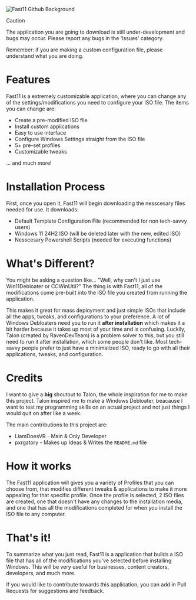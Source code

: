 ![Fast11 Github Background](https://github.com/user-attachments/assets/9a01013a-abc9-4925-b456-1e205f28c0a5)

> [!CAUTION]
> The application you are going to download is still under-development and bugs may occur. Please report any bugs in the 'Issues' category.
>
> Remember: if you are making a custom configuration file, please understand what you are doing.

# Features
Fast11 is a extremely customizable application, where you can change any of the settings/modifications you need to configure your ISO file. The items you can change are:

- Create a pre-modified ISO file
- Install custom applications
- Easy to use interface
- Configure Windows Settings straight from the ISO file
- 5+ pre-set profiles
- Customizable tweaks

... and much more!

# Installation Process
First, once you open it, Fast11 will begin downloading the nesscesary files needed for use. It downloads:
- Default Template Configuration File (recommended for non tech-savvy users)
- Windows 11 24H2 ISO (will be deleted later with the new, edited ISO)
- Nesscesary Powershell Scripts (needed for executing functions)

# What's Different?
You might be asking a question like... "Well, why can't I just use Win11Debloater or CCWinUtil?" The thing is with Fast11, all of the modifications come pre-built into the ISO file you created from running the application.

This makes it great for mass deployment and just simple ISOs that include all the apps, tweaks, and configurations to your preference. A lot of Windows Debloaters need you to run it **after installation** which makes it a bit harder because it takes up most of your time and is confusing. Luckily, Talon (created by RavenDevTeam) is a problem solver to this, but you still need to run it after installation, which some people don't like. Most tech-savvy people prefer to just have a minimalized ISO, ready to go with all their applications, tweaks, and configuration.

# Credits
I want to give a **big** shoutout to Talon, the whole inspiration for me to make this project. Talon inspired me to make a Windows Debloater, beacause I want to test my programming skills on an actual project and not just things I would quit on after like a week.

The main contributions to this project are:
- LiamDoesVR - Main & Only Developer
- pxrgatory - Makes up Ideas & Writes the `README.md` file

# How it works
The Fast11 application will gives you a variety of Profiles that you can choose from, that modifies different tweaks & applications to make it more appealing for that specific profile. Once the profile is selected, 2 ISO files are created, one that doesn't have any changes to the installation media, and one that has all the modifications completed for when you install the ISO file to any computer.

# That's it!
To summarize what you just read, Fast11 is a application that builds a ISO file that has all of the modifications you've selected before installing Windows. This will be very useful for businesses, content creators, developers, and much more.

If you would like to contribute towards this application, you can add in Pull Requests for suggestions and feedback.
